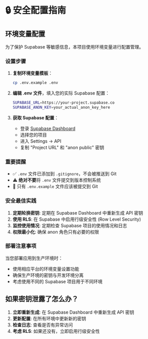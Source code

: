 # 🔒 安全配置指南

## 环境变量配置

为了保护 Supabase 等敏感信息，本项目使用环境变量进行配置管理。

### 设置步骤

1. **复制环境变量模板**：
   ```bash
   cp .env.example .env
   ```

2. **编辑 .env 文件**，填入您的实际 Supabase 配置：
   ```bash
   SUPABASE_URL=https://your-project.supabase.co
   SUPABASE_ANON_KEY=your_actual_anon_key_here
   ```

3. **获取 Supabase 配置**：
   - 登录 [Supabase Dashboard](https://supabase.com/dashboard)
   - 选择您的项目
   - 进入 Settings → API
   - 复制 "Project URL" 和 "anon public" 密钥

### 重要提醒

- ✅ `.env` 文件已添加到 `.gitignore`，不会被推送到 Git
- ⚠️ **绝对不要**将 `.env` 文件提交到版本控制系统
- 📝 只有 `.env.example` 文件应该被提交到 Git

### 安全最佳实践

1. **定期轮换密钥**: 定期在 Supabase Dashboard 中重新生成 API 密钥
2. **使用 RLS**: 在 Supabase 中启用行级安全性 (Row Level Security)
3. **监控使用情况**: 定期检查 Supabase 项目的使用情况和日志
4. **权限最小化**: 确保 anon 角色只有必要的权限

### 部署注意事项

当您部署应用到生产环境时：
- 使用相应平台的环境变量设置功能
- 确保生产环境的密钥与开发环境分离
- 考虑使用不同的 Supabase 项目用于不同环境

## 如果密钥泄露了怎么办？

1. **立即重新生成**: 在 Supabase Dashboard 中重新生成 API 密钥
2. **更新配置**: 在所有环境中更新新的密钥
3. **检查日志**: 查看是否有异常访问
4. **考虑 RLS**: 如果还没有，立即启用行级安全性